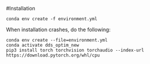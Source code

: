 #Installation

```
conda env create -f environment.yml
```

When installation crashes, do the following:
```
conda env create --file=environment.yml 
conda activate dds_optim_new
pip3 install torch torchvision torchaudio --index-url https://download.pytorch.org/whl/cpu
```


